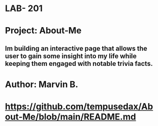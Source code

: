 # LAB- 201

# Project: About-Me
## Im building an interactive page that allows the user to gain some insight into my life while keeping them engaged with notable trivia facts.

# Author: Marvin B.

# https://github.com/tempusedax/About-Me/blob/main/README.md






